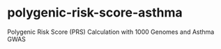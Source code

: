 # polygenic-risk-score-asthma
 Polygenic Risk Score (PRS) Calculation with 1000 Genomes and Asthma GWAS
